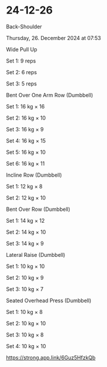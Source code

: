 # 24-12-26

Back-Shoulder

Thursday, 26. December 2024 at 07:53

Wide Pull Up

Set 1: 9 reps

Set 2: 6 reps

Set 3: 5 reps

Bent Over One Arm Row (Dumbbell)

Set 1: 16 kg × 16

Set 2: 16 kg × 10

Set 3: 16 kg × 9

Set 4: 16 kg × 15

Set 5: 16 kg × 10

Set 6: 16 kg × 11

Incline Row (Dumbbell)

Set 1: 12 kg × 8

Set 2: 12 kg × 10

Bent Over Row (Dumbbell)

Set 1: 14 kg × 12

Set 2: 14 kg × 10

Set 3: 14 kg × 9

Lateral Raise (Dumbbell)

Set 1: 10 kg × 10

Set 2: 10 kg × 9

Set 3: 10 kg × 7

Seated Overhead Press (Dumbbell)

Set 1: 10 kg × 8

Set 2: 10 kg × 10

Set 3: 10 kg × 8

Set 4: 10 kg × 10

 <https://strong.app.link/6Guz5HfzkQb>
